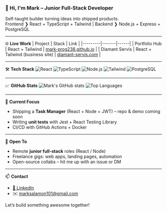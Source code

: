 ### 👋 Hi, I'm Mark – Junior Full-Stack Developer

Self-taught builder turning ideas into shipped products.  
Frontend ❯ React + TypeScript + Tailwind | Backend ❯ Node.js + Express + PostgreSQL

---

🌐 **Live Work**
| Project | Stack | Link |
|---------|-------|------|
| Portfolio Hub | React + Tailwind | [mark-prog238.github.io](https://mark-prog238.github.io) |
| Diamant Servis | React + Tailwind (business site) | [diamant-servis.com](https://diamant-servis.com) |

---

🛠️ **Tech Stack**
![React](https://img.shields.io/badge/-React-61DAFB?logo=react&logoColor=black)
![TypeScript](https://img.shields.io/badge/-TypeScript-3178C6?logo=typescript&logoColor=white)
![Node.js](https://img.shields.io/badge/-Node.js-339933?logo=node.js&logoColor=white)
![Tailwind](https://img.shields.io/badge/-Tailwind-06B6D4?logo=tailwindcss&logoColor=white)
![PostgreSQL](https://img.shields.io/badge/-PostgreSQL-4169E1?logo=postgresql&logoColor=white)


---

📈 **GitHub Stats**
![Mark's GitHub stats](https://github-readme-stats.vercel.app/api?username=Mark-Prog238&show_icons=true&theme=radical)
![Top Languages](https://github-readme-stats.vercel.app/api/top-langs/?username=Mark-Prog238&layout=compact&theme=radical)

---

🎯 **Current Focus**
- Shipping a **Task Manager** (React + Node + JWT) – repo & demo coming soon
- Writing **unit tests** with Jest + React Testing Library
- CI/CD with GitHub Actions + Docker

---

🤝 **Open To**
- Remote **junior full-stack** roles (React / Node)
- Freelance gigs: web apps, landing pages, automation
- Open-source collabs – hit me up with an issue or DM

---

📫 **Contact**
- [💼 LinkedIn](https://www.linkedin.com/in/mark-salamon-b8a09435a/)
- ✉️ marksalamon101@gmail.com

Let’s build something awesome together!

